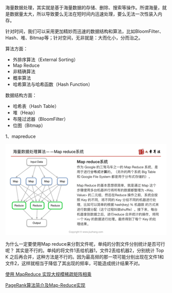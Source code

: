 海量数据处理，其实就是基于海量数据的存储、删除、搜索等操作。所谓海量，就是数据量太大，所以导致要么无法在短时间内迅速处理，要么无法一次性装入内存。

针对时间，我们可以采用更加精妙而迅速的数据结构和算法，比如BloomFilter、Hash、堆、Bitmap等；针对空间，无非就是：大而化小，分而治之。

算法方面：

- 外排序算法（External Sorting）
- Map Reduce
- 非精确算法
- 概率算法
- 哈希算法与哈希函数（Hash Function）

数据结构方面：

- 哈希表（Hash Table）
- 堆（Heap）
- 布隆过滤器（BloomFilter）
- 位图（Bitmap）



1、mapreduce

![MapReduce_3UC1v8Q](img\MapReduce_3UC1v8Q.png)

为什么一定要使用Map reduce来分割文件呢，单纯的分割文件分别统计是否可行呢？
其实是不行的。单纯的将文件1丢给机器1，文件2丢给机器2，分别统计 Top K 之后再合并，这种方法是不行的。因为最高频的那一项可能分别出现在文件1和文件2，这样就相当于降低了其出现的频率，可能造成统计结果不对。

[使用 MapReduce 实现大规模稀疏矩阵相乘](http://vividfree.github.io/%E5%A4%A7%E8%A7%84%E6%A8%A1%E6%95%B0%E6%8D%AE%E5%A4%84%E7%90%86/2015/11/14/large-scale-matrix-multiplication-using-mapreduce)



[PageRank算法简介及Map-Reduce实现](https://blog.csdn.net/m53931422/article/details/41745175)